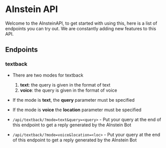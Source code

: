# AInstein API

Welcome to the AInsteinAPI, to get started with using this, here is a list of endpoints you can try out. We are constantly adding new features to this API.

## Endpoints

### textback

* There are two modes for textback
    1. **text**: the query is given in the format of text
    2. **voice**: the query is given in the format of voice

* If the mode is **text**, the **query** parameter must be specified
* If the mode is **voice** the **location** parameter must be specified

* `/api/textback/?mode=text&query=<query>` - Put your query at the end of this endpoint to get a reply generated by the AInstein Bot
* `/api/textback/?mode=voice&location=<loc>` - Put your query at the end of this endpoint to get a reply generated by the AInstein Bot 
